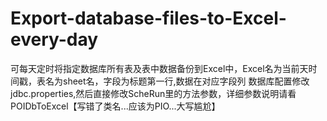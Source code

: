 # Export-database-files-to-Excel-every-day
可每天定时将指定数据库所有表及表中数据备份到Excel中，Excel名为当前天时间戳，表名为sheet名，字段为标题第一行,数据在对应字段列
  数据库配置修改jdbc.properties,然后直接修改ScheRun里的方法参数，详细参数说明请看POIDbToExcel【写错了类名...应该为PIO...大写尴尬】

